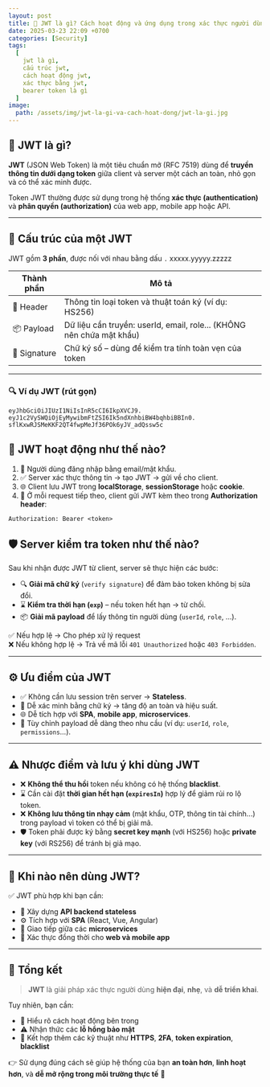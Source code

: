 ```yaml
---
layout: post
title: 🔐 JWT là gì? Cách hoạt động và ứng dụng trong xác thực người dùng
date: 2025-03-23 22:09 +0700
categories: [Security]
tags:
  [
    jwt là gì, 
    cấu trúc jwt, 
    cách hoạt động jwt,
    xác thực bằng jwt, 
    bearer token là gì  
  ]
image:
  path: /assets/img/jwt-la-gi-va-cach-hoat-dong/jwt-la-gi.jpg
---
```


## 📌 JWT là gì?

**JWT** (JSON Web Token) là một tiêu chuẩn mở (RFC 7519) dùng để **truyền thông tin dưới dạng token** giữa client và server một cách an toàn, nhỏ gọn và có thể xác minh được.

Token JWT thường được sử dụng trong hệ thống **xác thực (authentication)** và **phân quyền (authorization)** của web app, mobile app hoặc API.

---

## 🧱 Cấu trúc của một JWT

JWT gồm **3 phần**, được nối với nhau bằng dấu `.`
xxxxx.yyyyy.zzzzz


| Thành phần   | Mô tả                                                                 |
|--------------|----------------------------------------------------------------------|
| 📘 Header     | Thông tin loại token và thuật toán ký (ví dụ: HS256)                 |
| 📦 Payload    | Dữ liệu cần truyền: userId, email, role... (KHÔNG nên chứa mật khẩu) |
| 🔐 Signature  | Chữ ký số – dùng để kiểm tra tính toàn vẹn của token                 |

---

### 🔍 Ví dụ JWT (rút gọn)

```text
eyJhbGciOiJIUzI1NiIsInR5cCI6IkpXVCJ9.
eyJ1c2VySWQiOjEyMywibmFtZSI6Ik5ndXnhbiBW4bqhbiBBIn0.
sflKxwRJSMeKKF2QT4fwpMeJf36POk6yJV_adQssw5c
```

## 🔄 JWT hoạt động như thế nào?

1. 🧑 Người dùng đăng nhập bằng email/mật khẩu.
2. ✅ Server xác thực thông tin → tạo JWT → gửi về cho client.
3. 🌐 Client lưu JWT trong **localStorage**, **sessionStorage** hoặc **cookie**.
4. 🔄 Ở mỗi request tiếp theo, client gửi JWT kèm theo trong **Authorization header**:

```http
Authorization: Bearer <token>
```
## 🛡 Server kiểm tra token như thế nào?

Sau khi nhận được JWT từ client, server sẽ thực hiện các bước:

- 🔍 **Giải mã chữ ký** (`verify signature`) để đảm bảo token không bị sửa đổi.
- ⌛ **Kiểm tra thời hạn (`exp`)** – nếu token hết hạn → từ chối.
- 📦 **Giải mã payload** để lấy thông tin người dùng (`userId`, `role`, ...).

✅ Nếu hợp lệ → Cho phép xử lý request  
❌ Nếu không hợp lệ → Trả về mã lỗi `401 Unauthorized` hoặc `403 Forbidden`.

---

## ⚙️ Ưu điểm của JWT

- ✅ Không cần lưu session trên server → **Stateless**.
- 🔐 Dễ xác minh bằng chữ ký → tăng độ an toàn và hiệu suất.
- 🌐 Dễ tích hợp với **SPA**, **mobile app**, **microservices**.
- 🔁 Tùy chỉnh payload dễ dàng theo nhu cầu (ví dụ: `userId`, `role`, `permissions`...).

---

## ⚠️ Nhược điểm và lưu ý khi dùng JWT

- ❌ **Không thể thu hồi** token nếu không có hệ thống **blacklist**.
- ⌛ Cần cài đặt **thời gian hết hạn (`expiresIn`)** hợp lý để giảm rủi ro lộ token.
- ❌ **Không lưu thông tin nhạy cảm** (mật khẩu, OTP, thông tin tài chính...) trong payload vì token có thể bị giải mã.
- 🛡️ Token phải được ký bằng **secret key mạnh** (với HS256) hoặc **private key** (với RS256) để tránh bị giả mạo.

---

## 🧪 Khi nào nên dùng JWT?

✅ JWT phù hợp khi bạn cần:

- 🧱 Xây dựng **API backend stateless**
- ⚙️ Tích hợp với **SPA** (React, Vue, Angular)
- 🔗 Giao tiếp giữa các **microservices**
- 📱 Xác thực đồng thời cho **web và mobile app**

---

## 🧠 Tổng kết

> **JWT** là giải pháp xác thực người dùng **hiện đại**, **nhẹ**, và **dễ triển khai**.

Tuy nhiên, bạn cần:

- 🔄 Hiểu rõ cách hoạt động bên trong
- ⚠️ Nhận thức các **lỗ hổng bảo mật**
- 🔐 Kết hợp thêm các kỹ thuật như **HTTPS**, **2FA**, **token expiration**, **blacklist**

👉 Sử dụng đúng cách sẽ giúp hệ thống của bạn **an toàn hơn**, **linh hoạt hơn**, và **dễ mở rộng trong môi trường thực tế** 💪
